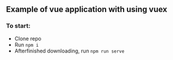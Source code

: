 ## Example of vue application with using vuex

### To start:

- Clone repo
- Run `npm i`
- Afterfinished downloading, run `npm run serve`